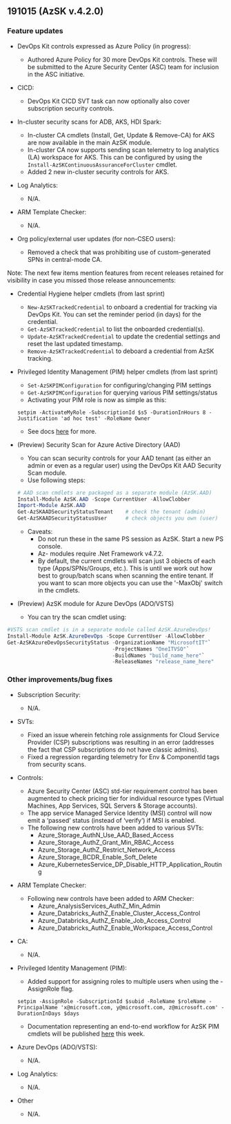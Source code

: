 ## 191015 (AzSK v.4.2.0)

### Feature updates

* DevOps Kit controls expressed as Azure Policy (in progress):
	* Authored Azure Policy for 30 more DevOps Kit controls. These will be submitted to the Azure Security Center (ASC) team for inclusion in the ASC initiative.
    
* CICD:
    * DevOps Kit CICD SVT task can now optionally also cover subscription security controls.

*	In-cluster security scans for ADB, AKS, HDI Spark: 
    * In-cluster CA cmdlets (Install, Get, Update & Remove-CA) for AKS are now available in the main AzSK module.
    * In-cluster CA now supports sending scan telemetry to log analytics (LA) workspace for AKS. This can be configured by using the ``` Install-AzSKContinuousAssuranceForCluster ``` cmdlet.
    * Added 2 new in-cluster security controls for AKS.


*	Log Analytics:
    * N/A.

*	ARM Template Checker:
    * N/A.

*	Org policy/external user updates (for non-CSEO users):
    * Removed a check that was prohibiting use of custom-generated SPNs in central-mode CA.

Note: The next few items mention features from recent releases retained for visibility in case you missed those release announcements:

*	Credential Hygiene helper cmdlets (from last sprint)  
    * ```New-AzSKTrackedCredential``` to onboard a credential for tracking via DevOps Kit. You can set the reminder period (in days) for the credential.
    * ```Get-AzSKTrackedCredential``` to list the onboarded credential(s).
    * ```Update-AzSKTrackedCredential``` to update the credential settings and reset the last updated timestamp.
    * ```Remove-AzSKTrackedCredential``` to deboard a credential from AzSK tracking.

*	Privileged Identity Management (PIM) helper cmdlets (from last sprint)  
    * ```Set-AzSKPIMConfiguration``` for configuring/changing PIM settings
    * ```Get-AzSKPIMConfiguration``` for querying various PIM settings/status
    * Activating your PIM role is now as simple as this:
    
    ``` setpim -ActivateMyRole -SubscriptionId $s5 -DurationInHours 8 -Justification 'ad hoc test' -RoleName Owner ```
    * See docs [here](https://github.com/azsk/DevOpsKit-docs/blob/master/01-Subscription-Security/Readme.md#azsk-privileged-identity-management-pim-helper-cmdlets-1) for more.

*	(Preview) Security Scan for Azure Active Directory (AAD)
    *	You can scan security controls for your AAD tenant (as either an admin or even as a regular user) using the DevOps Kit AAD Security Scan module.
    *	Use following steps:
    ```Powershell
    # AAD scan cmdlets are packaged as a separate module (AzSK.AAD)
    Install-Module AzSK.AAD -Scope CurrentUser -AllowClobber
    Import-Module AzSK.AAD
    Get-AzSKAADSecurityStatusTenant    # check the tenant (admin)
    Get-AzSKAADSecurityStatusUser      # check objects you own (user)
    ``` 
    *	Caveats: 
        * Do not run these in the same PS session as AzSK. Start a new PS console.
        * Az- modules require .Net Framework v4.7.2.
        * By default, the current cmdlets will scan just 3 objects of each type (Apps/SPNs/Groups, etc.). This is until we work out how best to group/batch scans when scanning the entire tenant. If you want to scan more objects you can use the '-MaxObj' switch in the cmdlets.

*	(Preview) AzSK module for Azure DevOps (ADO/VSTS) 
    *	You can try the scan cmdlet using:
  ```Powershell
  #VSTS scan cmdlet is in a separate module called AzSK.AzureDevOps!
  Install-Module AzSK.AzureDevOps -Scope CurrentUser -AllowClobber    
  Get-AzSKAzureDevOpsSecurityStatus -OrganizationName "MicrosoftIT"`
                                    -ProjectNames "OneITVSO"`
                                    -BuildNames "build_name_here"`
                                    -ReleaseNames "release_name_here"  
  ```

### Other improvements/bug fixes
*	Subscription Security:
    * N/A.

*	SVTs: 
    * Fixed an issue wherein fetching role assignments for Cloud Service Provider (CSP) subscriptions was resulting in an error (addresses the fact that CSP subscriptions do not have classic admins).
    * Fixed a regression regarding telemetry for Env & ComponentId tags from security scans. 

*	Controls:
     * Azure Security Center (ASC) std-tier requirement control has been augmented to check pricing tier for individual resource types (Virtual Machines, App Services, SQL Servers & Storage accounts).
     * The app service Managed Service Identity (MSI) control will now emit a ‘passed’ status (instead of ‘verify’) if MSI is enabled.
     * The following new controls have been added to various SVTs:
        * Azure_Storage_AuthN_Use_AAD_Based_Access
        * Azure_Storage_AuthZ_Grant_Min_RBAC_Access
        * Azure_Storage_AuthZ_Restrict_Network_Access
        * Azure_Storage_BCDR_Enable_Soft_Delete
        * Azure_KubernetesService_DP_Disable_HTTP_Application_Routing

*	ARM Template Checker:
    * Following new controls have been added to ARM Checker:
      *	Azure_AnalysisServices_AuthZ_Min_Admin
      * Azure_Databricks_AuthZ_Enable_Cluster_Access_Control
      * Azure_Databricks_AuthZ_Enable_Job_Access_Control
      * Azure_Databricks_AuthZ_Enable_Workspace_Access_Control


*	CA:
    *	N/A. 

*	Privileged Identity Management (PIM):
    * Added support for assigning roles to multiple users when using the -AssignRole flag.
    ```
    setpim -AssignRole -SubscriptionId $subid -RoleName $roleName -PrincipalName 'x@microsoft.com, y@microsoft.com, z@microsoft.com' -DurationInDays $days
    ```

    * Documentation representing an end-to-end workflow for AzSK PIM cmdlets will be published [here](https://github.com/azsk/DevOpsKit-docs/tree/master/01-Subscription-Security) this week.


* Azure DevOps (ADO/VSTS):
   * N/A.

*	Log Analytics:
    * N/A.

* Other
	 * N/A.

